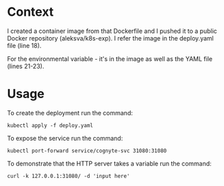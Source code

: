 # Context

I created a container image from that Dockerfile and I pushed it to a public Docker repository (aleksva/k8s-exp). I refer the image in the deploy.yaml file (line 18).

For the environmental variable - it's in the image as well as the YAML file (lines 21-23).

# Usage

To create the deployment run the command:
```
kubectl apply -f deploy.yaml
```

To expose the service run the command:
```
kubectl port-forward service/cognyte-svc 31080:31080
```

To demonstrate that the HTTP server takes a variable run the command:
```
curl -k 127.0.0.1:31080/ -d 'input here'
```
